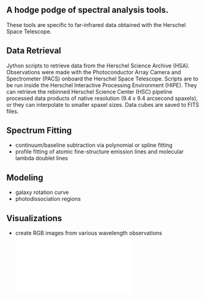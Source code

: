A hodge podge of spectral analysis tools.
-----------------------------------------

These tools are specific to far-infrared data obtained with the Herschel Space
Telescope.

Data Retrieval
--------------
Jython scripts to retrieve data from the Herschel Science Archive (HSA).
Observations were made with the Photoconductor Array Camera and 
Spectrometer (PACS) onboard the Herschel Space Telescope. 
Scripts are to be run inside the Herschel Interactive Processing Environment (HIPE).
They can retrieve the rebinned Herschel Science Center (HSC) pipeline
processed data products of native resolution (9.4 x 9.4 arcsecond spaxels),
or they can interpolate to smaller spaxel sizes. Data cubes are saved to FITS files.



Spectrum Fitting
----------------
- continuum/baseline subtraction via polynomial or spline fitting
- profile fitting of atomic fine-structure emission lines and molecular
lambda doublet lines



Modeling
--------
- galaxy rotation curve
- photodissociation regions


Visualizations
--------------
- create RGB images from various wavelength observations
![Alt text](m82/contPlots/1342186798_m82_oiii88_contSub.pdf?raw=true "Title")
